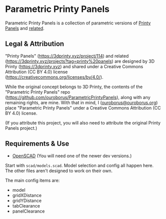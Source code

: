 # Parametric Printy Panels

Parametric Printy Panels is a collection of parametric versions of [Printy Panels](https://3dprinty.xyz/project/114) and [related](https://3dprinty.xyz/projects?tag=printy%20panels).

## Legal & Attribution

"Printy Panels" (https://3dprinty.xyz/project/114) and related (https://3dprinty.xyz/projects?tag=printy%20panels) are designed by 3D Printy (https://3dprinty.xyz) and shared under a Creative Commons Attribution (CC BY 4.0) license (https://creativecommons.org/licenses/by/4.0/).

While the original concept belongs to 3D Printy, the contents of the "Parametric Printy Panels" repo (https://github.com/ouroborus/ParametricPrintyPanels), along with any remaining rights, are mine. With that in mind, I (ouroborus@ouroborus.org) place "Parametric Printy Panels" under a Creative Commons Attribution (CC BY 4.0) license.

(If you attribute this project, you will also need to attribute the original Printy Panels project.)

## Requirements & Use

* [OpenSCAD](https://openscad.org/) (You will need one of the newer dev versions.)

Start with `scad/models.scad`. Model selection and config all happen here. The other files aren't designed to work on their own.

The main config items are:
* model
* gridXDistance
* gridYDistance
* tabClearance
* panelClearance

